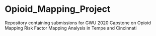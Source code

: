 # Opioid_Mapping_Project

Repository containing submissions for GWU 2020 Capstone on Opioid Mapping Risk Factor Mapping Analysis in Tempe and Cincinnati 